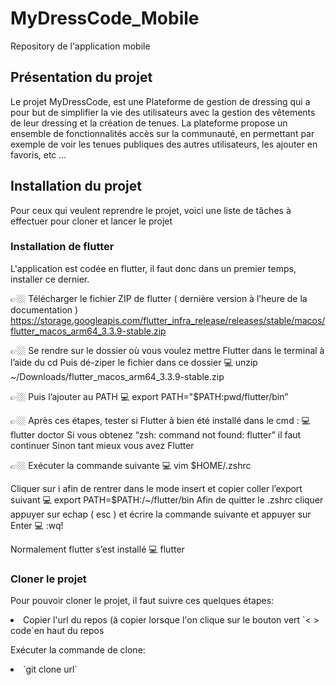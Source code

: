 # MyDressCode_Mobile
Repository de l'application mobile

## Présentation du projet 

Le projet MyDressCode, est une Plateforme de gestion de dressing qui a pour but de simplifier la vie des utilisateurs avec la gestion des vêtements de leur dressing et la création de tenues. La plateforme propose un ensemble de fonctionnalités accès sur la communauté, en permettant par exemple de voir les tenues publiques des autres utilisateurs, les ajouter en favoris, etc ...

## Installation du projet
Pour ceux qui veulent reprendre le projet, voici une liste de tâches à effectuer pour cloner et lancer le projet

### Installation de flutter
L'application est codée en flutter, il faut donc dans un premier temps, installer ce dernier.

👉🏼 Télécharger le fichier ZIP de flutter ( dernière version à l’heure de la documentation )
https://storage.googleapis.com/flutter_infra_release/releases/stable/macos/flutter_macos_arm64_3.3.9-stable.zip

👉🏼 Se rendre sur le dossier où vous voulez mettre Flutter dans le terminal à l’aide du cd Puis dé-ziper le fichier dans ce dossier
💻 unzip ~/Downloads/flutter_macos_arm64_3.3.9-stable.zip

👉🏼 Puis l’ajouter au PATH
💻 export PATH="$PATH:pwd/flutter/bin”

👉🏼 Après ces étapes, tester si Flutter à bien été installé dans le cmd :
💻 flutter doctor
Si vous obtenez “zsh: command not found: flutter” il faut continuer
Sinon tant mieux vous avez Flutter

👉🏼 Exécuter la commande suivante
💻 vim $HOME/.zshrc

Cliquer sur i afin de rentrer dans le mode insert et copier coller l’export suivant
💻 export PATH=$PATH:/~/flutter/bin
Afin de quitter le .zshrc cliquer appuyer sur echap ( esc ) et écrire la commande suivante
et appuyer sur Enter
💻 :wq!

Normalement flutter s’est installé
💻 flutter

### Cloner le projet 
Pour pouvoir cloner le projet, il faut suivre ces quelques étapes:

<li>Copier l'url du repos (à copier lorsque l'on clique sur le bouton vert `< > code`en haut du repos</li>

  Exécuter la commande de clone: 

<li>`git clone url`</li>

